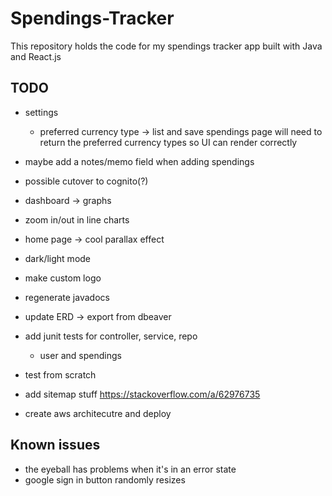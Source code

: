 # Spendings-Tracker

This repository holds the code for my spendings tracker app built with Java and React.js

## TODO

- settings

  - preferred currency type -> list and save spendings page will need to return the preferred currency types so UI can render correctly
- maybe add a notes/memo field when adding spendings

- possible cutover to cognito(?)


- dashboard -> graphs
- zoom in/out in line charts

- home page -> cool parallax effect
- dark/light mode
- make custom logo
- regenerate javadocs
- update ERD -> export from dbeaver
- add junit tests for controller, service, repo
  - user and spendings
- test from scratch
- add sitemap stuff https://stackoverflow.com/a/62976735
- create aws architecutre and deploy
## Known issues

- the eyeball has problems when it's in an error state
- google sign in button randomly resizes

